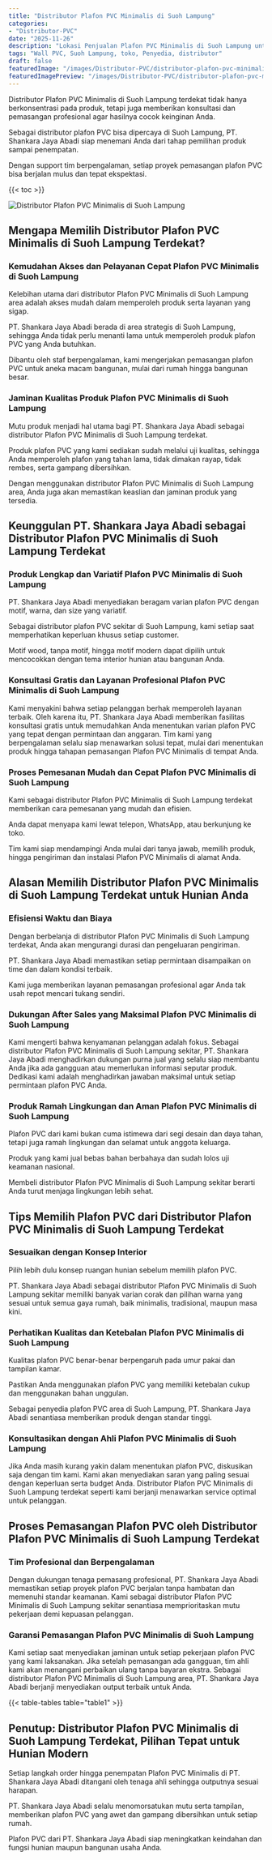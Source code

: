 ```yaml
---
title: "Distributor Plafon PVC Minimalis di Suoh Lampung"
categories:
- "Distributor-PVC"
date: "2025-11-26"
description: "Lokasi Penjualan Plafon PVC Minimalis di Suoh Lampung untuk rumah, kantor, serta toko. Panel unggulan, pilihan motif, variasi warna elegan, dengan servis instalasi dikerjakan oleh tim ahli serta kepastian resmi!|Servis penjualan Plafon PVC Minimalis di Suoh Lampung untuk keperluan tempat tinggal, perkantoran, maupun gerai, dengan produk berkualitas dan instalasi oleh tenaga ahli berpengalaman serta jaminan resmi.|Pilihan Plafon PVC Minimalis di Suoh Lampung yang terbukti untuk tempat tinggal, perkantoran, dan ritel, dengan produk terbaik dan pemasangan ditangani oleh tim berpengalaman serta jaminan resmi.|Distribusi Plafon PVC Minimalis di Suoh Lampung bagi tempat tinggal, perkantoran, dan gerai, dengan material unggulan dan penempatan oleh teknisi berpengalaman, lengkap beserta kepastian resmi.}"
tags: "Wall PVC, Suoh Lampung, toko, Penyedia, distributor"
draft: false
featuredImage: "/images/Distributor-PVC/distributor-plafon-pvc-minimalis-di-suoh-lampung.png"
featuredImagePreview: "/images/Distributor-PVC/distributor-plafon-pvc-minimalis-di-suoh-lampung.png"
---
```


Distributor Plafon PVC Minimalis di Suoh Lampung terdekat tidak hanya berkonsentrasi pada produk, tetapi juga memberikan konsultasi dan pemasangan profesional agar hasilnya cocok keinginan Anda.

Sebagai distributor plafon PVC bisa dipercaya di Suoh Lampung, PT. Shankara Jaya Abadi siap menemani Anda dari tahap pemilihan produk sampai penempatan.

Dengan support tim berpengalaman, setiap proyek pemasangan plafon PVC bisa berjalan mulus dan tepat ekspektasi.

{{< toc >}}

![Distributor Plafon PVC Minimalis di Suoh Lampung](/images/Distributor-PVC/Distributor-Plafon-PVC-Minimalis-di-Suoh-Lampung.png)

## Mengapa Memilih Distributor Plafon PVC Minimalis di Suoh Lampung Terdekat?

### Kemudahan Akses dan Pelayanan Cepat Plafon PVC Minimalis di Suoh Lampung

Kelebihan utama dari distributor Plafon PVC Minimalis di Suoh Lampung area adalah akses mudah dalam memperoleh produk serta layanan yang sigap.

PT. Shankara Jaya Abadi berada di area strategis di Suoh Lampung, sehingga Anda tidak perlu menanti lama untuk memperoleh produk plafon PVC yang Anda butuhkan.

Dibantu oleh staf berpengalaman, kami mengerjakan pemasangan plafon PVC untuk aneka macam bangunan, mulai dari rumah hingga bangunan besar.

### Jaminan Kualitas Produk Plafon PVC Minimalis di Suoh Lampung

Mutu produk menjadi hal utama bagi PT. Shankara Jaya Abadi sebagai distributor Plafon PVC Minimalis di Suoh Lampung terdekat.

Produk plafon PVC yang kami sediakan sudah melalui uji kualitas, sehingga Anda memperoleh plafon yang tahan lama, tidak dimakan rayap, tidak rembes, serta gampang dibersihkan.

Dengan menggunakan distributor Plafon PVC Minimalis di Suoh Lampung area, Anda juga akan memastikan keaslian dan jaminan produk yang tersedia.

## Keunggulan PT. Shankara Jaya Abadi sebagai Distributor Plafon PVC Minimalis di Suoh Lampung Terdekat

### Produk Lengkap dan Variatif Plafon PVC Minimalis di Suoh Lampung

PT. Shankara Jaya Abadi menyediakan beragam varian plafon PVC dengan motif, warna, dan size yang variatif.

Sebagai distributor plafon PVC sekitar di Suoh Lampung, kami setiap saat memperhatikan keperluan khusus setiap customer.

Motif wood, tanpa motif, hingga motif modern dapat dipilih untuk mencocokkan dengan tema interior hunian atau bangunan Anda.

### Konsultasi Gratis dan Layanan Profesional Plafon PVC Minimalis di Suoh Lampung

Kami menyakini bahwa setiap pelanggan berhak memperoleh layanan terbaik. Oleh karena itu, PT. Shankara Jaya Abadi memberikan fasilitas konsultasi gratis untuk memudahkan Anda menentukan varian plafon PVC yang tepat dengan permintaan dan anggaran. Tim kami yang berpengalaman selalu siap menawarkan solusi tepat, mulai dari menentukan produk hingga tahapan pemasangan Plafon PVC Minimalis di tempat Anda.

### Proses Pemesanan Mudah dan Cepat Plafon PVC Minimalis di Suoh Lampung

Kami sebagai distributor Plafon PVC Minimalis di Suoh Lampung terdekat memberikan cara pemesanan yang mudah dan efisien.

Anda dapat menyapa kami lewat telepon, WhatsApp, atau berkunjung ke toko.

Tim kami siap mendampingi Anda mulai dari tanya jawab, memilih produk, hingga pengiriman dan instalasi Plafon PVC Minimalis di alamat Anda.

## Alasan Memilih Distributor Plafon PVC Minimalis di Suoh Lampung Terdekat untuk Hunian Anda

### Efisiensi Waktu dan Biaya

Dengan berbelanja di distributor Plafon PVC Minimalis di Suoh Lampung terdekat, Anda akan mengurangi durasi dan pengeluaran pengiriman.

PT. Shankara Jaya Abadi memastikan setiap permintaan disampaikan on time dan dalam kondisi terbaik.

Kami juga memberikan layanan pemasangan profesional agar Anda tak usah repot mencari tukang sendiri.

### Dukungan After Sales yang Maksimal Plafon PVC Minimalis di Suoh Lampung

Kami mengerti bahwa kenyamanan pelanggan adalah fokus. Sebagai distributor Plafon PVC Minimalis di Suoh Lampung sekitar, PT. Shankara Jaya Abadi menghadirkan dukungan purna jual yang selalu siap membantu Anda jika ada gangguan atau memerlukan informasi seputar produk. Dedikasi kami adalah menghadirkan jawaban maksimal untuk setiap permintaan plafon PVC Anda.

### Produk Ramah Lingkungan dan Aman Plafon PVC Minimalis di Suoh Lampung

Plafon PVC dari kami bukan cuma istimewa dari segi desain dan daya tahan, tetapi juga ramah lingkungan dan selamat untuk anggota keluarga.

Produk yang kami jual bebas bahan berbahaya dan sudah lolos uji keamanan nasional.

Membeli distributor Plafon PVC Minimalis di Suoh Lampung sekitar berarti Anda turut menjaga lingkungan lebih sehat.

## Tips Memilih Plafon PVC dari Distributor Plafon PVC Minimalis di Suoh Lampung Terdekat

### Sesuaikan dengan Konsep Interior

Pilih lebih dulu konsep ruangan hunian sebelum memilih plafon PVC.

PT. Shankara Jaya Abadi sebagai distributor Plafon PVC Minimalis di Suoh Lampung sekitar memiliki banyak varian corak dan pilihan warna yang sesuai untuk semua gaya rumah, baik minimalis, tradisional, maupun masa kini.

### Perhatikan Kualitas dan Ketebalan Plafon PVC Minimalis di Suoh Lampung

Kualitas plafon PVC benar-benar berpengaruh pada umur pakai dan tampilan kamar.

Pastikan Anda menggunakan plafon PVC yang memiliki ketebalan cukup dan menggunakan bahan unggulan.

Sebagai penyedia plafon PVC area di Suoh Lampung, PT. Shankara Jaya Abadi senantiasa memberikan produk dengan standar tinggi.

### Konsultasikan dengan Ahli Plafon PVC Minimalis di Suoh Lampung

Jika Anda masih kurang yakin dalam menentukan plafon PVC, diskusikan saja dengan tim kami. Kami akan menyediakan saran yang paling sesuai dengan keperluan serta budget Anda. Distributor Plafon PVC Minimalis di Suoh Lampung terdekat seperti kami berjanji menawarkan service optimal untuk pelanggan.

## Proses Pemasangan Plafon PVC oleh Distributor Plafon PVC Minimalis di Suoh Lampung Terdekat

### Tim Profesional dan Berpengalaman

Dengan dukungan tenaga pemasang profesional, PT. Shankara Jaya Abadi memastikan setiap proyek plafon PVC berjalan tanpa hambatan dan memenuhi standar keamanan. Kami sebagai distributor Plafon PVC Minimalis di Suoh Lampung sekitar senantiasa memprioritaskan mutu pekerjaan demi kepuasan pelanggan.

### Garansi Pemasangan Plafon PVC Minimalis di Suoh Lampung

Kami setiap saat menyediakan jaminan untuk setiap pekerjaan plafon PVC yang kami laksanakan. Jika setelah pemasangan ada gangguan, tim ahli kami akan menangani perbaikan ulang tanpa bayaran ekstra. Sebagai distributor Plafon PVC Minimalis di Suoh Lampung area, PT. Shankara Jaya Abadi berjanji menyediakan output terbaik untuk Anda.

{{< table-tables table="table1" >}}

## Penutup: Distributor Plafon PVC Minimalis di Suoh Lampung Terdekat, Pilihan Tepat untuk Hunian Modern

Setiap langkah order hingga penempatan Plafon PVC Minimalis di PT. Shankara Jaya Abadi ditangani oleh tenaga ahli sehingga outputnya sesuai harapan.

PT. Shankara Jaya Abadi selalu menomorsatukan mutu serta tampilan, memberikan plafon PVC yang awet dan gampang dibersihkan untuk setiap rumah.

Plafon PVC dari PT. Shankara Jaya Abadi siap meningkatkan keindahan dan fungsi hunian maupun bangunan usaha Anda.

